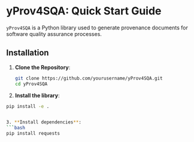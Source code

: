 # yProv4SQA: Quick Start Guide

`yProv4SQA` is a Python library used to generate provenance documents for software quality assurance processes.

## Installation

1. **Clone the Repository**:

   ```bash
   git clone https://github.com/yourusername/yProv4SQA.git
   cd yProv4SQA

2. **Install the library**:
 ```bash
pip install -e .


3. **Install dependencies**:
 ```bash
pip install requests



